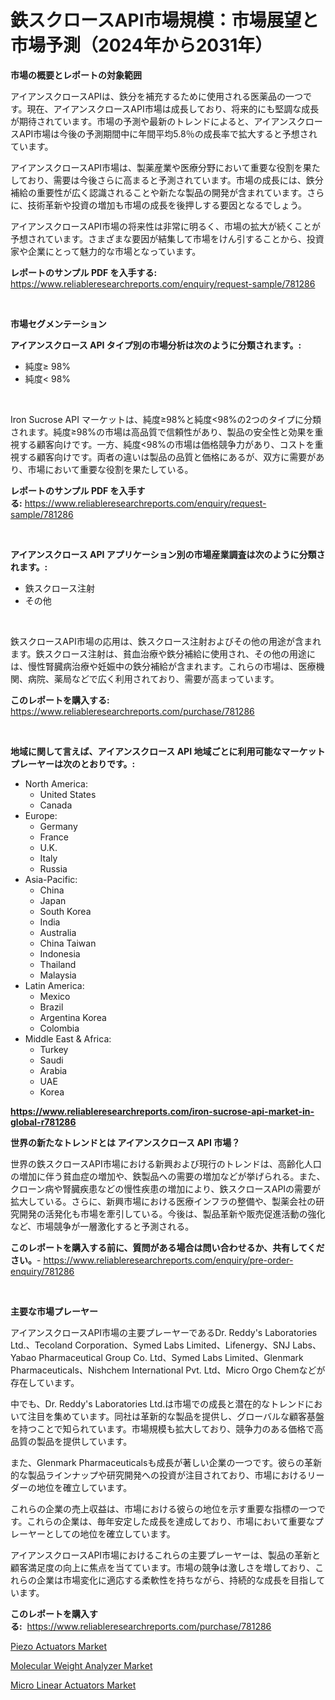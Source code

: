 <p><h1>鉄スクロースAPI市場規模：市場展望と市場予測（2024年から2031年）</h1></p><p><strong>市場の概要とレポートの対象範囲</strong></p>
<p><p>アイアンスクロースAPIは、鉄分を補充するために使用される医薬品の一つです。現在、アイアンスクロースAPI市場は成長しており、将来的にも堅調な成長が期待されています。市場の予測や最新のトレンドによると、アイアンスクロースAPI市場は今後の予測期間中に年間平均5.8％の成長率で拡大すると予想されています。</p><p>アイアンスクロースAPI市場は、製薬産業や医療分野において重要な役割を果たしており、需要は今後さらに高まると予測されています。市場の成長には、鉄分補給の重要性が広く認識されることや新たな製品の開発が含まれています。さらに、技術革新や投資の増加も市場の成長を後押しする要因となるでしょう。</p><p>アイアンスクロースAPI市場の将来性は非常に明るく、市場の拡大が続くことが予想されています。さまざまな要因が結集して市場をけん引することから、投資家や企業にとって魅力的な市場となっています。</p></p>
<p><strong>レポートのサンプル PDF を入手する:</strong> <a href="https://www.reliableresearchreports.com/enquiry/request-sample/781286">https://www.reliableresearchreports.com/enquiry/request-sample/781286</a></p>
<p>&nbsp;</p>
<p><strong>市場セグメンテーション</strong></p>
<p><strong>アイアンスクロース API タイプ別の市場分析は次のように分類されます。:</strong></p>
<p><ul><li>純度≥ 98%</li><li>純度< 98%</li></ul></p>
<p>&nbsp;</p>
<p><p>Iron Sucrose API マーケットは、純度≥98%と純度<98%の2つのタイプに分類されます。純度≥98%の市場は高品質で信頼性があり、製品の安全性と効果を重視する顧客向けです。一方、純度<98%の市場は価格競争力があり、コストを重視する顧客向けです。両者の違いは製品の品質と価格にあるが、双方に需要があり、市場において重要な役割を果たしている。</p></p>
<p><strong>レポートのサンプル PDF を入手する:</strong>&nbsp;<a href="https://www.reliableresearchreports.com/enquiry/request-sample/781286">https://www.reliableresearchreports.com/enquiry/request-sample/781286</a></p>
<p>&nbsp;</p>
<p><strong> アイアンスクロース API アプリケーション別の市場産業調査は次のように分類されます。:</strong></p>
<p><ul><li>鉄スクロース注射</li><li>その他</li></ul></p>
<p>&nbsp;</p>
<p><p>鉄スクロースAPI市場の応用は、鉄スクロース注射およびその他の用途が含まれます。鉄スクロース注射は、貧血治療や鉄分補給に使用され、その他の用途には、慢性腎臓病治療や妊娠中の鉄分補給が含まれます。これらの市場は、医療機関、病院、薬局などで広く利用されており、需要が高まっています。</p></p>
<p><strong>このレポートを購入する:</strong>&nbsp; <a href="https://www.reliableresearchreports.com/purchase/781286">https://www.reliableresearchreports.com/purchase/781286</a></p>
<p>&nbsp;</p>
<p><strong>地域に関して言えば、アイアンスクロース API 地域ごとに利用可能なマーケットプレーヤーは次のとおりです。:</strong></p>
<p><ul>
    <li>
        North America:
        <ul>
            <li>United States</li>
            <li>Canada</li>
        </ul>
    </li>
    <li>
        Europe:
        <ul>
            <li>Germany</li>
            <li>France</li>
            <li>U.K.</li>
            <li>Italy</li>
            <li>Russia</li>
        </ul>
    </li>
    <li>
        Asia-Pacific:
        <ul>
            <li>China</li>
            <li>Japan</li>
            <li>South Korea</li>
            <li>India</li>
            <li>Australia</li>
            <li>China Taiwan</li>
            <li>Indonesia</li>
            <li>Thailand</li>
            <li>Malaysia</li>
        </ul>
    </li>
    <li>
        Latin America:
        <ul>
            <li>Mexico</li>
            <li>Brazil</li>
            <li>Argentina Korea</li>
            <li>Colombia</li>
        </ul>
    </li>
    <li>
        Middle East & Africa:
        <ul>
            <li>Turkey</li>
            <li>Saudi</li>
            <li>Arabia</li>
            <li>UAE</li>
            <li>Korea</li>
        </ul>
    </li>
    </ul></p>
<p><strong><a href="https://www.reliableresearchreports.com/iron-sucrose-api-market-in-global-r781286">https://www.reliableresearchreports.com/iron-sucrose-api-market-in-global-r781286</a></strong>&nbsp;</p>
<p><strong>世界の新たなトレンドとは アイアンスクロース API 市場？</strong></p>
<p><p>世界の鉄スクロースAPI市場における新興および現行のトレンドは、高齢化人口の増加に伴う貧血症の増加や、鉄製品への需要の増加などが挙げられる。また、クローン病や腎臓疾患などの慢性疾患の増加により、鉄スクロースAPIの需要が拡大している。さらに、新興市場における医療インフラの整備や、製薬会社の研究開発の活発化も市場を牽引している。今後は、製品革新や販売促進活動の強化など、市場競争が一層激化すると予測される。</p></p>
<p><strong>このレポートを購入する前に、質問がある場合は問い合わせるか、共有してください。</strong>- <a href="https://www.reliableresearchreports.com/enquiry/pre-order-enquiry/781286">https://www.reliableresearchreports.com/enquiry/pre-order-enquiry/781286</a></p>
<p>&nbsp;</p>
<p><strong>主要な市場プレーヤー</strong></p>
<p><p>アイアンスクロースAPI市場の主要プレーヤーであるDr. Reddy's Laboratories Ltd.、Tecoland Corporation、Symed Labs Limited、Lifenergy、SNJ Labs、Yabao Pharmaceutical Group Co. Ltd、Symed Labs Limited、Glenmark Pharmaceuticals、Nishchem International Pvt. Ltd、Micro Orgo Chemなどが存在しています。</p><p>中でも、Dr. Reddy's Laboratories Ltd.は市場での成長と潜在的なトレンドにおいて注目を集めています。同社は革新的な製品を提供し、グローバルな顧客基盤を持つことで知られています。市場規模も拡大しており、競争力のある価格で高品質の製品を提供しています。</p><p>また、Glenmark Pharmaceuticalsも成長が著しい企業の一つです。彼らの革新的な製品ラインナップや研究開発への投資が注目されており、市場におけるリーダーの地位を確立しています。</p><p>これらの企業の売上収益は、市場における彼らの地位を示す重要な指標の一つです。これらの企業は、毎年安定した成長を達成しており、市場において重要なプレーヤーとしての地位を確立しています。</p><p>アイアンスクロースAPI市場におけるこれらの主要プレーヤーは、製品の革新と顧客満足度の向上に焦点を当てています。市場の競争は激しさを増しており、これらの企業は市場変化に適応する柔軟性を持ちながら、持続的な成長を目指しています。</p></p>
<p><strong>このレポートを購入する:</strong>&nbsp;&nbsp;<a href="https://www.reliableresearchreports.com/purchase/781286">https://www.reliableresearchreports.com/purchase/781286</a></p>
<p><p><a href="https://github.com/singletonthaxterkelliehr2df/Market-Research-Report-List-2/blob/main/piezo-actuators-market.md">Piezo Actuators Market</a></p><p><a href="https://github.com/kufem1/Market-Research-Report-List-2/blob/main/molecular-weight-analyzer-market.md">Molecular Weight Analyzer Market</a></p><p><a href="https://github.com/RichRobinson5/Market-Research-Report-List-4/blob/main/micro-linear-actuators-market.md">Micro Linear Actuators Market</a></p></p>